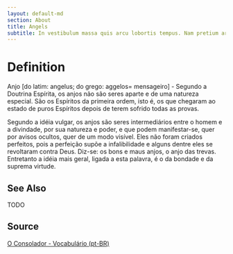 ```yaml
---
layout: default-md
section: About
title: Angels
subtitle: In vestibulum massa quis arcu lobortis tempus. Nam pretium arcu in odio vulputate luctus.
---
```


# Definition
Anjo [do latim: angelus; do grego: aggelos= mensageiro] - Segundo a Doutrina Espírita, os anjos não são seres aparte e de uma natureza especial. São os Espíritos da primeira ordem, isto é, os que chegaram ao estado de puros Espíritos depois de terem sofrido todas as provas.

Segundo a idéia vulgar, os anjos são seres intermediários entre o homem e a divindade, por sua natureza e poder, e que podem manifestar-se, quer por avisos ocultos, quer de um modo visível. Eles não foram criados perfeitos, pois a perfeição supõe a infalibilidade e alguns dentre eles se revoltaram contra Deus. Diz-se: os bons e maus anjos, o anjo das trevas. Entretanto a idéia mais geral, ligada a esta palavra, é o da bondade e da suprema virtude. 

## See Also
TODO

## Source
[O Consolador - Vocabulário (pt-BR)](http://www.oconsolador.com.br/linkfixo/vocabulario/principal.html)
